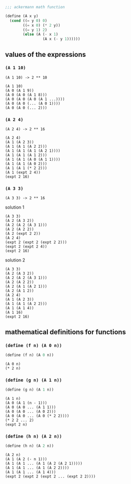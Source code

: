 ```scheme
;;; ackermann math function

(define (A x y)
  (cond ((= y 0) 0)
        ((= x 0) (* 2 y))
        ((= y 1) 2)
        (else (A (- x 1)
                 (A x (- y 1))))))
```

## values of the expressions

### `(A 1 10)`

```
(A 1 10) -> 2 ** 10
```

```
(A 1 10)
(A 0 (A 1 9))
(A 0 (A 0 (A 1 8)))
(A 0 (A 0 (A 0 (A 1 ...))))
(A 0 (A 0 (... (A 0 1))))
(A 0 (A 0 (... 2)))
```

### `(A 2 4)`

```
(A 2 4) -> 2 ** 16
```

```
(A 2 4)
(A 1 (A 2 3))
(A 1 (A 1 (A 2 2)))
(A 1 (A 1 (A 1 (A 2 1))))
(A 1 (A 1 (A 1 2)))
(A 1 (A 1 (A 0 (A 1 1))))
(A 1 (A 1 (A 0 2)))
(A 1 (A 1 (* 2 2)))
(A 1 (expt 2 4))
(expt 2 16)
```

### `(A 3 3)`

```
(A 3 3) -> 2 ** 16
```

solution 1

```
(A 3 3)
(A 2 (A 3 2))
(A 2 (A 2 (A 3 1)))
(A 2 (A 2 2))
(A 2 (expt 2 2))
(A 2 4)
(expt 2 (expt 2 (expt 2 2)))
(expt 2 (expt 2 4))
(expt 2 16)
```

solution 2
    
```
(A 3 3)
(A 2 (A 3 2))
(A 2 (A 2 (A 3 1)))
(A 2 (A 2 2))
(A 2 (A 1 (A 2 1)))
(A 2 (A 1 2))
(A 2 4)
(A 1 (A 2 3))
(A 1 (A 1 (A 2 2)))
(A 1 (A 1 4))
(A 1 16)
(expt 2 16)
```

## mathematical definitions for functions

### `(define (f n) (A 0 n))`

```scheme
(define (f n) (A 0 n))
```

```
(A 0 n)
(* 2 n)
```

### `(define (g n) (A 1 n))`

```scheme
(define (g n) (A 1 n))
```

```
(A 1 n)
(A 0 (A 1 (n - 1)))
(A 0 (A 0 ... (A 1 1)))
(A 0 (A 0 ... (A 0 2)))
(A 0 (A 0 ... (A 0 (* 2 2))))
(* 2 2 ... 2)
(expt 2 n)
```

### `(define (h n) (A 2 n))`

```scheme
(define (h n) (A 2 n))
```

```
(A 2 n)
(A 1 (A 2 (- n 1)))
(A 1 (A 1 ... (A 1 (A 2 (A 2 1)))))
(A 1 (A 1 ... (A 1 (A 2 2))))
(A 1 (A 1 ... (A 1 4)))
(expt 2 (expt 2 (expt 2 ... (expt 2 2))))
```
